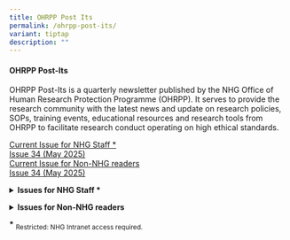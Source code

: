 ```yaml
---
title: OHRPP Post Its
permalink: /ohrpp-post-its/
variant: tiptap
description: ""
---
```

<h4><strong>OHRPP Post-Its</strong></h4>
<p>OHRPP Post-Its is a quarterly newsletter published by the NHG Office of
Human Research Protection Programme (OHRPP). It serves to provide the research
community with the latest news and update on research policies, SOPs, training
events, educational resources and research tools from OHRPP to facilitate
research conduct operating on high ethical standards.</p>
<p></p>
<p></p>
<div class="isomer-card-grid"><a rel="noopener noreferrer nofollow" href="https://ethics.gri.nhg.com.sg/files/OHRPP%20Post%20Its%20(Non%20NHG)/issue_35_sep_25_ohrpp_post_its.pdf" class="isomer-card"><div class="isomer-card-body"><div class="isomer-card-title">Current Issue for NHG Staff *</div><div class="isomer-card-link">Issue 34 (May 2025)</div></div></a>
<a rel="noopener noreferrer nofollow" href="https://ethics.gri.nhg.com.sg/files/OHRPP%20Post%20Its%20(Non%20NHG)/issue_35_sep_25_ohrpp_post_its.pdf" class="isomer-card">
<div class="isomer-card-body">
<div class="isomer-card-title">Current Issue for Non-NHG readers</div>
<div class="isomer-card-link">Issue 34 (May 2025)</div>
</div>
</a>
</div>
<p></p>
<p></p>
<p></p>
<div data-type="detailGroup" class="isomer-accordion-group isomer-accordion isomer-accordion-white">
<details class="isomer-details">
<summary><strong>Issues for NHG Staff *</strong>
</summary>
<div data-type="detailsContent" class="isomer-details-content">
<p></p>
<p>(Restricted: NHG Intranet access required)</p>
<p></p>
<p><a href="/files/OHRPP Post Its (Non NHG)/issue_35_sep_25_ohrpp_post_its.pdf" rel="noopener noreferrer nofollow" target="_blank">Issue 35 (Sep 2025)</a>
</p>
<p><a href="/files/OHRPP Post Its (Non NHG)/issue_34_may_2025_ohrpp_post_its.pdf" rel="noopener noreferrer nofollow" target="_blank">Issue 34 (May 2025)</a>
</p>
<p><a href="https://mynhg.nhg.com.sg/div/GRDO/Shared%20Library/Research%20Education/OHRPP%20POST-ITS%20Newsletter/OHRPP%20POST-ITS_DEC_24_Newsletter_NHG.pdf" rel="noopener nofollow" target="_blank">Issue 33 (Dec 2024)</a>
</p>
<p><a href="https://mynhg.nhg.com.sg/Div/GRDO/Shared%20Library/Research%20Education/OHRPP%20POST-ITS%20Newsletter/OHRPP%20POST-ITS_JULY_24_Newsletter_NHG.pdf" rel="noopener nofollow" target="_blank">Issue 32 (Jul 2024)</a>
</p>
<p><a href="https://mynhg.nhg.com.sg/Div/GRDO/Shared%20Library/Research%20Education/OHRPP%20POST-ITS%20Newsletter/OHRPP%20POST-ITS_DEC_23_Newsletter_NHG.pdf" rel="noopener noreferrer nofollow" target="_blank">Issue 31 (Dec 2023)</a>
</p>
<p><a href="https://mynhg.nhg.com.sg/Div/GRDO/Shared%20Library/Research%20Education/OHRPP%20POST-ITS%20Newsletter/OHRPP%20POST-ITS_Sept_23_Newsletter_NHG.pdf" rel="noopener noreferrer nofollow" target="_blank">Issue 30&nbsp;(Sep 2023)</a>
</p>
<p><a href="https://mynhg.nhg.com.sg/Div/GRDO/Shared%20Library/Research%20Education/OHRPP%20POST-ITS%20Newsletter/OHRPP%20POST-ITS_MAY_23_Newsletter_NHG.pdf?Web=1" rel="noopener noreferrer nofollow" target="_blank">Issue 29&nbsp;(May 2023)</a>
</p>
<p><a href="https://mynhg.nhg.com.sg/Div/GRDO/Shared%20Library/Research%20Education/OHRPP%20POST-ITS%20Newsletter/OHRPP%20POST-ITS_APR_23_Newsletter_NHG_HBR%20ERC%20V2.pdf?Web=1" rel="noopener noreferrer nofollow" target="_blank">Issue 28 (Apr 2023)</a>
</p>
<p><a href="https://mynhg.nhg.com.sg/Div/GRDO/Shared%20Library/Research%20Education/OHRPP%20POST-ITS%20Newsletter/OHRPP%20POST-ITS_FEB_23_Newsletter_NHG.pdf?Web=1" rel="noopener noreferrer nofollow" target="_blank">Issue 27 (Feb 2023)</a>
</p>
<p><a href="https://mynhg.nhg.com.sg/Div/GRDO/Shared%20Library/Research%20Education/OHRPP%20POST-ITS%20Newsletter/OHRPP%20POST-ITS_OCT_22_Newsletter_NHG.pdf?Web=1" rel="noopener noreferrer nofollow" target="_blank">Issue 26 (Oct&nbsp;2022)</a>
</p>
<p><a href="https://mynhg.nhg.com.sg/Div/GRDO/Shared%20Library/Research%20Education/OHRPP%20POST-ITS%20Newsletter/OHRPP%20POST-ITS_JUL_22_Newsletter%20(NHG).pdf?Web=1" rel="noopener noreferrer nofollow" target="_blank">Issue 25 (Jul 2022)</a>
</p>
<p><a href="https://mynhg.nhg.com.sg/Div/GRDO/Shared%20Library/Research%20Education/OHRPP%20POST-ITS%20Newsletter/OHRPP%20POST-ITS_APR%2022_Newsletter%20(NHG).pdf?Web=1" rel="noopener noreferrer nofollow" target="_blank">Issue 24 (Apr 2022)</a>
</p>
<p><a href="https://mynhg.nhg.com.sg/Div/GRDO/Shared%20Library/Research%20Education/OHRPP%20POST-ITS%20Newsletter/OHRPP%20POST-ITS_Nov%2021_(NHG).pdf?Web=1" rel="noopener noreferrer nofollow" target="_blank">Issue 23 (Nov&nbsp;2021)</a>&nbsp;</p>
<p><a href="https://www.research.nhg.com.sg/wps/wcm/connect/d36bb4d6-1fd7-4348-ac3c-3e368d02b698/OHRPP+POST-ITS_Oct+21.pdf?MOD=AJPERES&amp;CVID=nSoGsox&amp;CVID=nSoGsox&amp;CVID=nSoGsox&amp;CVID=nSoGsox&amp;CVID=nSoGsox&amp;CVID=nSoGsox&amp;CVID=nSoGsox&amp;CVID=nSoGsox&amp;CVID=nSoGsox&amp;CVID=nSoGsox&amp;CVID=nSoGsox&amp;CVID=nSoGsox&amp;CVID=nSoGsox" rel="noopener noreferrer nofollow" target="_blank">Issue 22&nbsp;(Oct 2021)</a>
</p>
<p><a href="https://mynhg.nhg.com.sg/Div/GRDO/Shared%20Library/Research%20Education/OHRPP%20POST-ITS%20Newsletter/OHRPP%20POST-ITS_Jun21%20newsletter_(NHG)_rv220621_Final.pdf?Web=1" rel="noopener noreferrer nofollow" target="_blank">Issue&nbsp;21&nbsp;(Jun&nbsp;2021)</a>
</p>
<p><a href="https://mynhg.nhg.com.sg/Div/GRDO/Shared%20Library/Research%20Education/OHRPP%20POST-ITS%20Newsletter/OHRPP%20POST-ITS%20(for%20NHG)_Issue%2020(Mar%2021)_Final.pdf?Web=1" rel="noopener noreferrer nofollow" target="_blank">Issue 20 (Mar 2021)</a>
</p>
<p><a href="https://mynhg.nhg.com.sg/Div/GRDO/Shared%20Library/Research%20Education/OHRPP%20POST-ITS%20Newsletter/OHRPP%20POST-ITS%20(for%20NHG)_Issue%2019(Oct%2020)_Final.pdf?Web=1" rel="noopener noreferrer nofollow" target="_blank">Issue 19 (Oct 2020)</a>
</p>
<p></p>
</div>
</details>
</div>
<p></p>
<div data-type="detailGroup" class="isomer-accordion-group isomer-accordion isomer-accordion-white">
<details class="isomer-details">
<summary><strong>Issues for Non-NHG readers</strong>
</summary>
<div data-type="detailsContent" class="isomer-details-content">
<p></p>
<p><a href="/files/OHRPP Post Its (Non NHG)/issue_35_sep_25_ohrpp_post_its.pdf" rel="noopener noreferrer nofollow" target="_blank">Issue 35 (Sep 2025)</a>
</p>
<p><a href="/files/OHRPP Post Its (Non NHG)/issue_34_may_2025_ohrpp_post_its.pdf" rel="noopener noreferrer nofollow" target="_blank">Issue 34 (May 2025)</a>
</p>
<p><a href="/files/OHRPP Post Its (Non NHG)/issue_33_dec_2024_ohrpp_post_its_non_nhg.pdf" rel="noopener noreferrer nofollow" target="_blank">Issue 33 (Dec 2024)</a>
</p>
<p><a href="/files/OHRPP Post Its (Non NHG)/Issue_32__Jul_2024__OHRPP_Post_Its__Non_NHG_.pdf" rel="noopener noreferrer nofollow" target="_blank">Issue 32 (Jul 2024)</a>
</p>
<p><a href="/files/OHRPP Post Its (Non NHG)/Issue_31__Dec_2023__OHRPP_Post_Its__Non_NHG_.pdf" rel="noopener noreferrer nofollow" target="_blank">Issue 31 (Dec 2023)</a>
</p>
<p><a href="/files/OHRPP Post Its (Non NHG)/Issue_30__Sep_2023__OHRPP_Post_Its__Non_NHG_.pdf" rel="noopener noreferrer nofollow" target="_blank">Issue 30 (Sep 2023)</a>
</p>
<p><a href="/files/OHRPP Post Its (Non NHG)/Issue_29__May_2023__OHRPP_Post_Its__Non_NHG_.pdf" rel="noopener noreferrer nofollow" target="_blank">Issue 29 (May 2023)</a>
</p>
<p><a href="/files/OHRPP Post Its (Non NHG)/Issue_28__Apr_2023__OHRPP_Post_Its__Non_NHG_.pdf" rel="noopener noreferrer nofollow" target="_blank">Issue 28 (Apr 2023)</a>
</p>
<p><a href="/files/OHRPP Post Its (Non NHG)/Issue_27__Feb_2023__OHRPP_Post_Its__Non_NHG_.pdf" rel="noopener noreferrer nofollow" target="_blank">Issue 27 (Feb 2023)</a>
</p>
<p><a href="/files/OHRPP Post Its (Non NHG)/Issue_26__Oct_2022__OHRPP_Post_Its__Non_NHG_.pdf" rel="noopener noreferrer nofollow" target="_blank">Issue 26 (Oct 2022)</a>
</p>
<p><a href="/files/OHRPP Post Its (Non NHG)/Issue_25__Jul_2022__OHRPP_Post_Its__Non_NHG_.pdf" rel="noopener noreferrer nofollow" target="_blank">Issue 25 (Jul 2022)</a>
</p>
<p><a href="/files/OHRPP Post Its (Non NHG)/Issue_24__Apr_2022__OHRPP_Post_Its__Non_NHG_.pdf" rel="noopener noreferrer nofollow" target="_blank">Issue 24 (Apr 2022)</a>
</p>
<p><a href="/files/OHRPP Post Its (Non NHG)/Issue_23__Nov_2021__OHRPP_Post_Its__Non_NHG_.pdf" rel="noopener noreferrer nofollow" target="_blank">Issue 23 (Nov 2021)</a>
</p>
<p><a href="/files/OHRPP Post Its (Non NHG)/Issue_22__Oct_2021__OHRPP_Post_Its__All_.pdf" rel="noopener noreferrer nofollow" target="_blank">Issue 22 (Oct 2021)</a>
</p>
<p><a href="/files/OHRPP Post Its (Non NHG)/Issue_21__Jun_2021__OHRPP_Post_Its__Non_NHG_.pdf" rel="noopener noreferrer nofollow" target="_blank">Issue 21 (Jun 2021)</a>
</p>
<p><a href="/files/OHRPP Post Its (Non NHG)/Issue_20__Mar_2021__OHRPP_Post_Its__Non_NHG_.pdf" rel="noopener noreferrer nofollow" target="_blank">Issue 20 (Mar 2021)</a>
</p>
<p><a href="/files/OHRPP Post Its (Non NHG)/Issue_19__Oct_2020__OHRPP_Post_Its__Non_NHG_.pdf" rel="noopener noreferrer nofollow" target="_blank">Issue 19 (Oct 2020)</a>
</p>
<p></p>
</div>
</details>
</div>
<p></p>
<p><strong>*</strong>  <sub>Restricted: NHG Intranet access required.</sub>
</p>
<p></p>
<p></p>